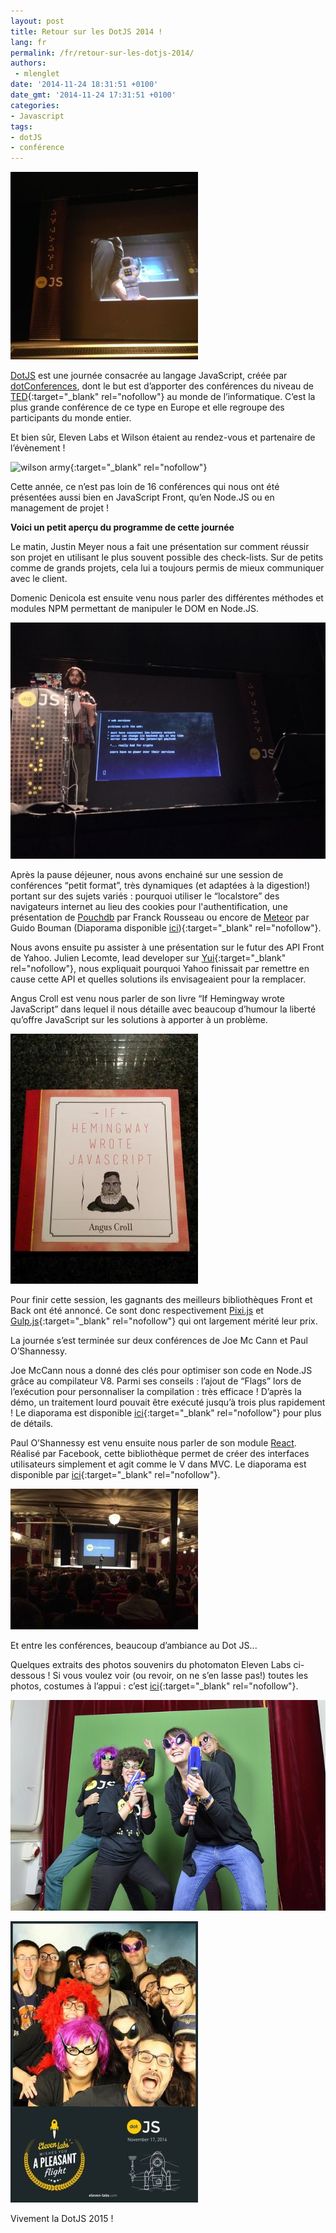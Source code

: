```yaml
---
layout: post
title: Retour sur les DotJS 2014 !
lang: fr
permalink: /fr/retour-sur-les-dotjs-2014/
authors:
 - mlenglet
date: '2014-11-24 18:31:51 +0100'
date_gmt: '2014-11-24 17:31:51 +0100'
categories:
- Javascript
tags:
- dotJS
- conférence
---
```


![wilsononstagedotjs](/assets/2014-11-24-retour-sur-les-dotjs-2014/wilsononstagedotjs.jpg)

[DotJS](http://www.dotjs.eu/) est une journée consacrée au langage JavaScript, créée par [dotConferences](http://www.dotconferences.eu/), dont le but est d’apporter des conférences du niveau de [TED](http://www.ted.com/){:target="_blank" rel="nofollow"} au monde de l’informatique. C’est la plus grande conférence de ce type en Europe et elle regroupe des participants du monde entier.

Et bien sûr, Eleven Labs et Wilson étaient au rendez-vous et partenaire de l’évènement !

![wilson army](https://c4.staticflickr.com/8/7536/15215885334_04d802e9f0_b.jpg){:target="_blank" rel="nofollow"}

Cette année, ce n’est pas loin de 16 conférences qui nous ont été présentées aussi bien en JavaScript Front, qu’en Node.JS ou en management de projet !

**Voici un petit aperçu du programme de cette journée**

Le matin, Justin Meyer nous a fait une présentation sur comment réussir son projet en utilisant le plus souvent possible des check-lists. Sur de petits comme de grands projets, cela lui a toujours permis de mieux communiquer avec le client.

Domenic Denicola est ensuite venu nous parler des différentes méthodes et modules NPM permettant de manipuler le DOM en Node.JS.

![dotjssubstack](/assets/2014-11-24-retour-sur-les-dotjs-2014/dotjssubstack.jpg)

Après la pause déjeuner, nous avons enchainé sur une session de conférences “petit format”, très dynamiques (et adaptées à la digestion!) portant sur des sujets variés : pourquoi utiliser le “localstore” des navigateurs internet au lieu des cookies pour l'authentification, une présentation de [Pouchdb](http://pouchdb.com/) par Franck Rousseau ou encore de [Meteor](https://www.meteor.com/) par Guido Bouman (Diaporama disponible [ici](http://fr.slideshare.net/guidobouman/meteor-dotjs-2014)){:target="_blank" rel="nofollow"}.

Nous avons ensuite pu  assister à une présentation sur le futur des API Front de Yahoo. Julien Lecomte, lead developer sur [Yui](http://yuilibrary.com/){:target="_blank" rel="nofollow"}, nous expliquait pourquoi Yahoo finissait par remettre en cause cette API et quelles solutions ils envisageaient pour la remplacer.

Angus Croll est venu nous parler de son livre “If Hemingway wrote JavaScript” dans lequel il nous détaille avec beaucoup d’humour la liberté qu’offre JavaScript sur les solutions à apporter à un problème.

![ifhemingwaywrotejavascript](/assets/2014-11-24-retour-sur-les-dotjs-2014/ifhemingwaywrotejavascript.jpg)

Pour finir cette session, les gagnants des meilleurs bibliothèques Front et Back ont été annoncé. Ce sont donc respectivement [Pixi.js](http://www.pixijs.com/) et [Gulp.js](http://gulpjs.com/){:target="_blank" rel="nofollow"} qui ont largement mérité leur prix.

La journée s’est terminée sur deux conférences de Joe Mc Cann et Paul O’Shannessy.

Joe McCann nous a donné des clés pour optimiser son code en Node.JS grâce au compilateur V8. Parmi ses conseils : l’ajout de “Flags” lors de l’exécution pour personnaliser la compilation : très efficace ! D’après la démo, un traitement lourd pouvait être exécuté jusqu’à trois plus rapidement ! Le diaporama est disponible [ici](https://www.dropbox.com/s/1vk5cjjwiayqt67/Tuning-Node-Joe-McCann-dotJS-EU.zip?dl=0){:target="_blank" rel="nofollow"} pour plus de détails.

Paul O’Shannessy est venu ensuite nous parler de son module [React](http://facebook.github.io/react/). Réalisé par Facebook, cette bibliothèque permet de créer des interfaces utilisateurs simplement et agit comme le V dans MVC. Le diaporama est disponible par [ici](https://speakerdeck.com/vjeux/react-css-in-js){:target="_blank" rel="nofollow"}.

![dotjstheatre](/assets/2014-11-24-retour-sur-les-dotjs-2014/dotjstheatre.jpg)

Et entre les conférences, beaucoup d’ambiance au Dot JS...

Quelques extraits des photos souvenirs du photomaton Eleven Labs ci-dessous !
Si vous voulez voir (ou revoir, on ne s’en lasse pas!) toutes les photos, costumes à l’appui : c’est [ici](https://www.facebook.com/media/set/?set=a.236453333168290.1073741837.152455631568061&type=1ci){:target="_blank" rel="nofollow"}.

![15648693537\_048cd14d2d\_z](/assets/2014-11-24-retour-sur-les-dotjs-2014/15648693537_048cd14d2d_z.jpg)

![elevenlabscrewpic](/assets/2014-11-24-retour-sur-les-dotjs-2014/elevenlabscrewpic.jpg)

Vivement la DotJS 2015 !
